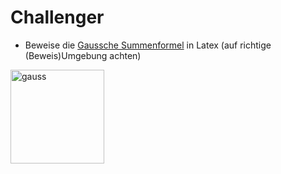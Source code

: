 # Challenger

- Beweise die [Gaussche Summenformel](https://www.sofatutor.com/mathematik/videos/vollstaendige-induktion-erklaerung-an-der-gauss-schen-summenformel#beispiele-fuer-die-vollstaendige-induktion) in Latex (auf richtige (Beweis)Umgebung achten)

<img src="gauss.jpg" alt="gauss" width="150"/>

